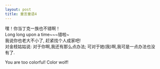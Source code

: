 ```yaml
---
layout: post
title: 童言童语4
---
```


<p>嘿！你当丁克一族也不错啊！<br />
Long long upon a time~~~错啦~<br />
我说你也老大不小了, 赶紧找个人成家吧!<br />
对金枝姑姑说: 对于你啊,我还有那么点办法; 可对于她(我)啊,我可是一点办法也没有了. </p>
<p>You are too colorful! Color wolf! </p>
